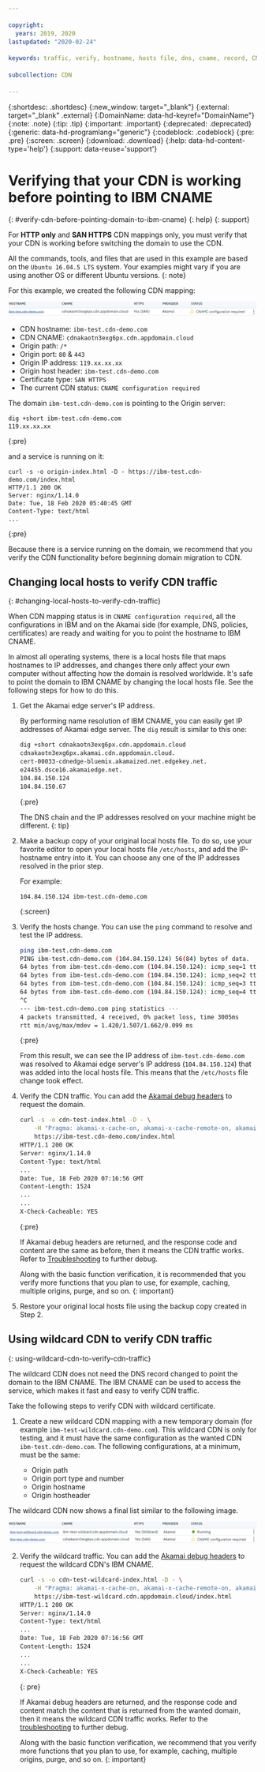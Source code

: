 ```yaml
---

copyright:
  years: 2019, 2020
lastupdated: "2020-02-24"

keywords: traffic, verify, hostname, hosts file, dns, cname, record, CNAME configuration required, wildcard

subcollection: CDN

---
```


{:shortdesc: .shortdesc}
{:new_window: target="_blank"}
{:external: target="_blank" .external}
{:DomainName: data-hd-keyref="DomainName"}
{:note: .note}
{:tip: .tip}
{:important: .important}
{:deprecated: .deprecated}
{:generic: data-hd-programlang="generic"}
{:codeblock: .codeblock}
{:pre: .pre}
{:screen: .screen}
{:download: .download}
{:help: data-hd-content-type='help'}
{:support: data-reuse='support'}

# Verifying that your CDN is working before pointing to IBM CNAME
{: #verify-cdn-before-pointing-domain-to-ibm-cname}
{: help}
{: support}

For **HTTP only** and **SAN HTTPS** CDN mappings only, you must verify that your CDN is working before switching the domain to use the CDN. 

All the commands, tools, and files that are used in this example are based on the `Ubuntu 16.04.5 LTS` system. Your examples might vary if you are using another OS or different Ubuntu versions.
{: note}

For this example, we created the following CDN mapping:

![CDN list of ibm-test.cdn-demo.com](images/ibm-test.cdn-demo.com.png)

* CDN hostname: `ibm-test.cdn-demo.com`
* CDN CNAME: `cdnakaotn3exg6px.cdn.appdomain.cloud`
* Origin path: `/*`
* Origin port: `80` & `443`
* Origin IP address: `119.xx.xx.xx`
* Origin host header: `ibm-test.cdn-demo.com`
* Certificate type: `SAN HTTPS`
* The current CDN status: `CNAME configuration required`

The domain `ibm-test.cdn-demo.com` is pointing to the Origin server:

```shell
dig +short ibm-test.cdn-demo.com
119.xx.xx.xx
```
{:pre}

and a service is running on it:

```shell
curl -s -o origin-index.html -D - https://ibm-test.cdn-demo.com/index.html
HTTP/1.1 200 OK
Server: nginx/1.14.0
Date: Tue, 18 Feb 2020 05:40:45 GMT
Content-Type: text/html
...
```
{:pre}

Because there is a service running on the domain, we recommend that you verify the CDN functionality before beginning domain migration to CDN.

## Changing local hosts to verify CDN traffic
{: #changing-local-hosts-to-verify-cdn-traffic}

When CDN mapping status is in `CNAME configuration required`, all the configurations in IBM and on the Akamai side (for example, DNS, policies, certificates) are ready and waiting for you to point the hostname to IBM CNAME.

In almost all operating systems, there is a local hosts file that maps hostnames to IP addresses, and changes there only affect your own computer without affecting how the domain is resolved worldwide. It's safe to point the domain to IBM CNAME by changing the local hosts file. See the following steps for how to do this.

1. Get the Akamai edge server's IP address.

   By performing name resolution of IBM CNAME, you can easily get IP addresses of Akamai edge server. The `dig` result is similar to this one:

   ```bash
   dig +short cdnakaotn3exg6px.cdn.appdomain.cloud
   cdnakaotn3exg6px.akamai.cdn.appdomain.cloud.
   cert-00033-cdnedge-bluemix.akamaized.net.edgekey.net.
   e24455.dsce16.akamaiedge.net.
   104.84.150.124
   104.84.150.67
   ```
   {:pre}

   The DNS chain and the IP addresses resolved on your machine might be different.
   {: tip}

2. Make a backup copy of your original local hosts file. To do so, use your favorite editor to open your local hosts file `/etc/hosts`, and add the IP-hostname entry into it. You can choose any one of the IP addresses resolved in the prior step.

   For example:

   ```
   104.84.150.124 ibm-test.cdn-demo.com
   ```
   {:screen}

3. Verify the hosts change. You can use the `ping` command to resolve and test the IP address.

   ```bash
   ping ibm-test.cdn-demo.com
   PING ibm-test.cdn-demo.com (104.84.150.124) 56(84) bytes of data.
   64 bytes from ibm-test.cdn-demo.com (104.84.150.124): icmp_seq=1 ttl=59 time=1.66 ms
   64 bytes from ibm-test.cdn-demo.com (104.84.150.124): icmp_seq=2 ttl=59 time=1.42 ms
   64 bytes from ibm-test.cdn-demo.com (104.84.150.124): icmp_seq=3 ttl=59 time=1.52 ms
   64 bytes from ibm-test.cdn-demo.com (104.84.150.124): icmp_seq=4 ttl=59 time=1.42 ms
   ^C
   --- ibm-test.cdn-demo.com ping statistics ---
   4 packets transmitted, 4 received, 0% packet loss, time 3005ms
   rtt min/avg/max/mdev = 1.420/1.507/1.662/0.099 ms
   ```
   {:pre}

   From this result, we can see the IP address of `ibm-test.cdn-demo.com` was resolved to Akamai edge server's IP address (`104.84.150.124`) that was added into the local hosts file. This means that the `/etc/hosts` file change took effect.

4. Verify the CDN traffic. You can add the [Akamai debug headers](/docs/CDN?topic=CDN-troubleshooting#how-do-I-know-my-cdn-is-working) to request the domain.

   ```bash
   curl -s -o cdn-test-index.html -D - \
       -H "Pragma: akamai-x-cache-on, akamai-x-cache-remote-on, akamai-x-check-cacheable, akamai-x-get-cache-key, akamai-x-get-extracted-values, akamai-x-get-ssl-client-session-id, akamai-x-get-true-cache-key, akamai-x-serial-no, akamai-x-get-request-id,akamai-x-get-nonces,akamai-x-get-client-ip,akamai-x-feo-trace" \
       https://ibm-test.cdn-demo.com/index.html
   HTTP/1.1 200 OK
   Server: nginx/1.14.0
   Content-Type: text/html
   ...
   Date: Tue, 18 Feb 2020 07:16:56 GMT
   Content-Length: 1524
   ...
   ...
   X-Check-Cacheable: YES
   ```
   {:pre}

   If Akamai debug headers are returned, and the response code and content are the same as before, then it means the CDN traffic works. Refer to [Troubleshooting](/docs/CDN?topic=CDN-troubleshooting) to further debug.

   Along with the basic function verification, it is recommended that you verify more functions that you plan to use, for example, caching, multiple origins, purge, and so on.
   {: important}

6. Restore your original local hosts file using the backup copy created in Step 2.   

## Using wildcard CDN to verify CDN traffic
{: using-wildcard-cdn-to-verify-cdn-traffic}

The wildcard CDN does not need the DNS record changed to point the domain to the IBM CNAME. The IBM CNAME can be used to access the service, which makes it fast and easy to verify CDN traffic.

Take the following steps to verify CDN with wildcard certificate.

1. Create a new wildcard CDN mapping with a new temporary domain (for example `ibm-test-wildcard.cdn-demo.com`). This wildcard CDN is only for testing, and it must have the same configuration as the wanted CDN `ibm-test.cdn-demo.com`. The following configurations, at a minimum, must be the same:

   * Origin path
   * Origin port type and number
   * Origin hostname
   * Origin hostheader

  The wildcard CDN now shows a final list similar to the following image.

   ![CDN list of ibm-test.cdn-demo.com](images/ibm-test.cdn-demo.com-wildcard-test.png)

2. Verify the wildcard traffic. You can add the [Akamai debug headers](/docs/CDN?topic=CDN-troubleshooting#how-do-I-know-my-cdn-is-working) to request the wildcard CDN's IBM CNAME.

   ```bash
   curl -s -o cdn-test-wildcard-index.html -D - \
       -H "Pragma: akamai-x-cache-on, akamai-x-cache-remote-on, akamai-x-check-cacheable, akamai-x-get-cache-key, akamai-x-get-extracted-values, akamai-x-get-ssl-client-session-id, akamai-x-get-true-cache-key, akamai-x-serial-no, akamai-x-get-request-id,akamai-x-get-nonces,akamai-x-get-client-ip,akamai-x-feo-trace" \
       https://ibm-test-wildcard.cdn.appdomain.cloud/index.html
   HTTP/1.1 200 OK
   Server: nginx/1.14.0
   Content-Type: text/html
   ...
   Date: Tue, 18 Feb 2020 07:16:56 GMT
   Content-Length: 1524
   ...
   ...
   X-Check-Cacheable: YES
   ```
   {: pre}

   If Akamai debug headers are returned, and the response code and content match the content that is returned from the wanted domain, then it means the wildcard CDN traffic works. Refer to the [troubleshooting](/docs/CDN?topic=CDN-troubleshooting) to further debug.

     Along with the basic function verification, we recommend that you verify more functions that you plan to use, for example, caching, multiple origins, purge, and so on.
     {: important}
